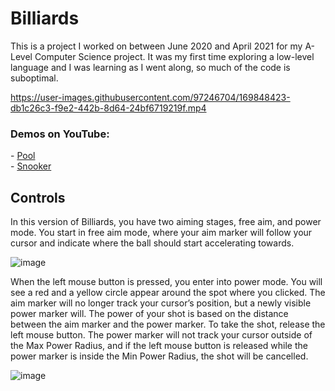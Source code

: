 <h1>Billiards</h1>

This is a project I worked on between June 2020 and April 2021 for my A-Level Computer Science project. It was my first time exploring a low-level language and I was learning as I went along, so much of the code is suboptimal.

https://user-images.githubusercontent.com/97246704/169848423-db1c26c3-f9e2-442b-8d64-24bf6719219f.mp4

<h3>Demos on YouTube:</h3>
- <a href="https://www.youtube.com/watch?v=cdiVpsB5q_E">Pool</a> <br>
- <a href="https://www.youtube.com/watch?v=kJlOyvRQ2Ck">Snooker</a>

<h2>Controls</h2>

In this version of Billiards, you have two aiming stages, free aim, and power mode. 
You start in free aim mode, where your aim marker will follow your cursor and indicate where the ball should start accelerating towards.

![image](https://user-images.githubusercontent.com/97246704/169852048-25b1f6b2-a397-40be-b108-91c4e282310f.png)


When the left mouse button is pressed, you enter into power mode. You will see a red and a yellow circle appear around the spot where you clicked. The aim marker will no longer track your cursor’s position, but a newly visible power marker will. The power of your shot is based on the distance between the aim marker and the power marker.
To take the shot, release the left mouse button.
The power marker will not track your cursor outside of the Max Power Radius, and if the left mouse button is released while the power marker is inside the Min Power Radius, the shot will be cancelled.

![image](https://user-images.githubusercontent.com/97246704/169852163-e3e9d9d1-10df-443f-806e-4fa52c5b20e2.png)

